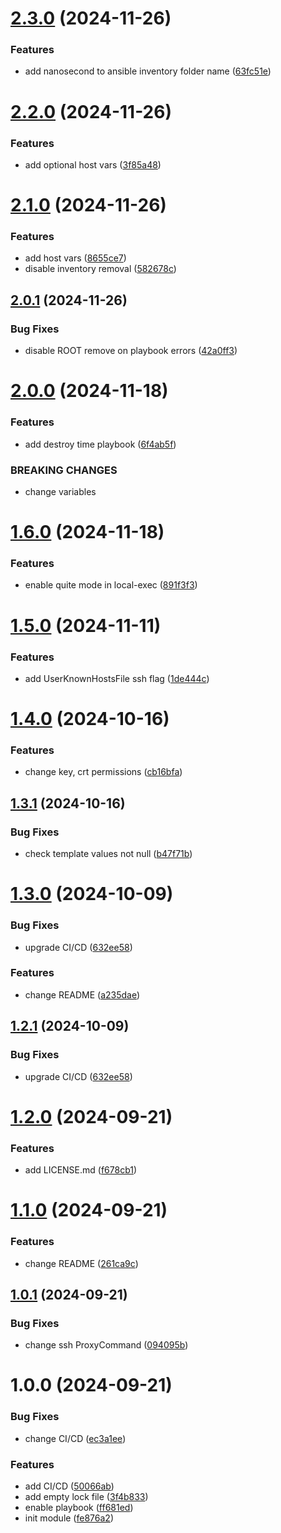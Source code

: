 # [2.3.0](https://github.com/cktf/terraform-module-ansible/compare/2.2.0...2.3.0) (2024-11-26)


### Features

* add nanosecond to ansible inventory folder name ([63fc51e](https://github.com/cktf/terraform-module-ansible/commit/63fc51e78a48268da611c8b5a3cb587622395552))

# [2.2.0](https://github.com/cktf/terraform-module-ansible/compare/2.1.0...2.2.0) (2024-11-26)


### Features

* add optional host vars ([3f85a48](https://github.com/cktf/terraform-module-ansible/commit/3f85a4825aab75838fd0bc59b2e08f60e50c75ef))

# [2.1.0](https://github.com/cktf/terraform-module-ansible/compare/2.0.1...2.1.0) (2024-11-26)


### Features

* add host vars ([8655ce7](https://github.com/cktf/terraform-module-ansible/commit/8655ce7e2396c4c4eb676a4adc7e2e206765f62b))
* disable inventory removal ([582678c](https://github.com/cktf/terraform-module-ansible/commit/582678c0583ee70dea7bb4b2eb316069699d0268))

## [2.0.1](https://github.com/cktf/terraform-module-ansible/compare/2.0.0...2.0.1) (2024-11-26)


### Bug Fixes

* disable ROOT remove on playbook errors ([42a0ff3](https://github.com/cktf/terraform-module-ansible/commit/42a0ff35bdc0a167eb3ca1be01068a6545a153f3))

# [2.0.0](https://github.com/cktf/terraform-module-ansible/compare/1.6.0...2.0.0) (2024-11-18)


### Features

* add destroy time playbook ([6f4ab5f](https://github.com/cktf/terraform-module-ansible/commit/6f4ab5fd59cf4f4b6dc3405f8d2ca3c1a9ec5717))


### BREAKING CHANGES

* change variables

# [1.6.0](https://github.com/cktf/terraform-module-ansible/compare/1.5.0...1.6.0) (2024-11-18)


### Features

* enable quite mode in local-exec ([891f3f3](https://github.com/cktf/terraform-module-ansible/commit/891f3f3e1034ac731b826386383a9c979fb2e323))

# [1.5.0](https://github.com/cktf/terraform-module-ansible/compare/1.4.0...1.5.0) (2024-11-11)


### Features

* add UserKnownHostsFile ssh flag ([1de444c](https://github.com/cktf/terraform-module-ansible/commit/1de444c5d358d6ae12562a5058cffa0dd1aed66a))

# [1.4.0](https://github.com/cktf/terraform-module-ansible/compare/1.3.1...1.4.0) (2024-10-16)


### Features

* change key, crt permissions ([cb16bfa](https://github.com/cktf/terraform-module-ansible/commit/cb16bfa34a75be6d997731e25ce431eda37127fb))

## [1.3.1](https://github.com/cktf/terraform-module-ansible/compare/1.3.0...1.3.1) (2024-10-16)


### Bug Fixes

* check template values not null ([b47f71b](https://github.com/cktf/terraform-module-ansible/commit/b47f71b6bbfd1f034e31b528c74f2de71f808c94))

# [1.3.0](https://github.com/cktf/terraform-module-ansible/compare/1.2.0...1.3.0) (2024-10-09)


### Bug Fixes

* upgrade CI/CD ([632ee58](https://github.com/cktf/terraform-module-ansible/commit/632ee5825ce28e740a809498aa80109e86d0c0d4))


### Features

* change README ([a235dae](https://github.com/cktf/terraform-module-ansible/commit/a235dae3be86cd9e4792dd91afade904510d4742))

## [1.2.1](https://github.com/cktf/terraform-module-ansible/compare/1.2.0...1.2.1) (2024-10-09)


### Bug Fixes

* upgrade CI/CD ([632ee58](https://github.com/cktf/terraform-module-ansible/commit/632ee5825ce28e740a809498aa80109e86d0c0d4))

# [1.2.0](https://github.com/cktf/terraform-module-ansible/compare/1.1.0...1.2.0) (2024-09-21)


### Features

* add LICENSE.md ([f678cb1](https://github.com/cktf/terraform-module-ansible/commit/f678cb1480b7cec14e9dca2bf2eed2a1e6eb689a))

# [1.1.0](https://github.com/cktf/terraform-module-ansible/compare/1.0.1...1.1.0) (2024-09-21)


### Features

* change README ([261ca9c](https://github.com/cktf/terraform-module-ansible/commit/261ca9c530c6930cc98551b5935dceccfdffb0db))

## [1.0.1](https://github.com/cktf/terraform-module-ansible/compare/1.0.0...1.0.1) (2024-09-21)


### Bug Fixes

* change ssh ProxyCommand ([094095b](https://github.com/cktf/terraform-module-ansible/commit/094095b84efbaf3bdd820f18d87ba5d5a05f0bee))

# 1.0.0 (2024-09-21)


### Bug Fixes

* change CI/CD ([ec3a1ee](https://github.com/cktf/terraform-module-ansible/commit/ec3a1ee590b04ed36dd8ed7f1680ca9f7bdb627a))


### Features

* add CI/CD ([50066ab](https://github.com/cktf/terraform-module-ansible/commit/50066abbf0caa2a5e8d4a9546027b42032783bf6))
* add empty lock file ([3f4b833](https://github.com/cktf/terraform-module-ansible/commit/3f4b833e6cc8e3ae5a1365f7bca249ddcf027455))
* enable playbook ([ff681ed](https://github.com/cktf/terraform-module-ansible/commit/ff681edc0fa8bad6b179b41e7b5d5f2e672bba91))
* init module ([fe876a2](https://github.com/cktf/terraform-module-ansible/commit/fe876a22e80af453847ef5a2e1673451ec5c8376))
